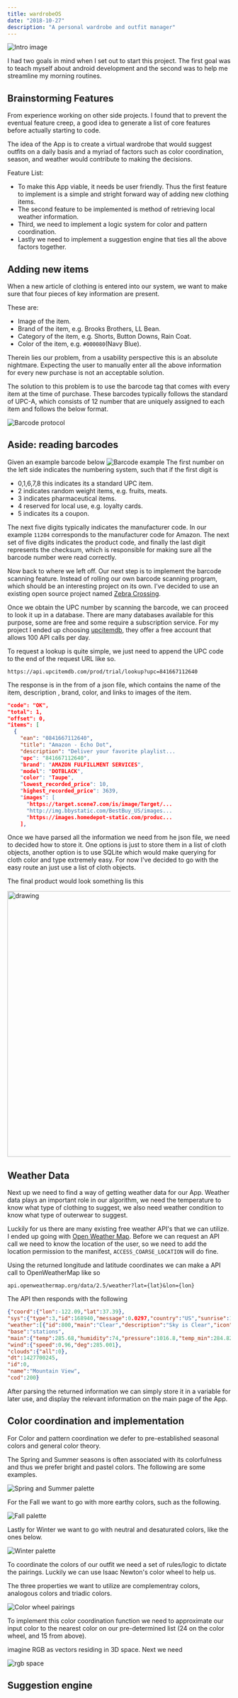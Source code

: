 ```yaml
---
title: wardrobeOS 
date: "2018-10-27"
description: "A personal wardrobe and outfit manager"
---
```


![Intro image](./post-bg.jpg)

I had two goals in mind when I set out to start this project. The first goal was to 
teach myself about android development and the second was to help me streamline my 
morning routines. 

## Brainstorming Features
From experience working on other side projects. I found that to prevent the eventual
feature creep, a good idea to generate a list of core features before actually 
starting to code.

The idea of the App is to create a virtual wardrobe that would suggest outfits on a 
daily basis and a myriad of factors such as color coordination, season, and weather 
would contribute to making the decisions.

Feature List: 
  - To make this App viable, it needs be user friendly. Thus the first feature to implement is a simple and stright forward way of adding new clothing items.
  - The second feature to be implemented is method of retrieving local weather information.
  - Third, we need to implement a logic system for color and pattern coordination.
  - Lastly we need to implement a suggestion engine that ties all the above factors together.

## Adding new items
When a new article of clothing is entered into our system, we want to make sure 
that four pieces of key information are present. 

These are:
  - Image of the item.
  - Brand of the item, e.g. Brooks Brothers, LL Bean.
  - Category of the item, e.g. Shorts, Button Downs, Rain Coat.
  - Color of the item, e.g. ``#000080``(Navy Blue).

Therein lies our problem, from a usability perspective this is an absolute nightmare.
Expecting the user to manually enter all the above information for every new 
purchase is not an acceptable solution. 

The solution to this problem is to use the barcode tag that comes with every item at 
the time of purchase. These barcodes typically follows the standard of UPC-A, which 
consists of 12 number that are uniquely assigned to each item and follows the below 
format.

![Barcode protocol](./barcode.png)

## Aside: reading barcodes
Given an example barcode below
![Barcode example](./upc-ex.png)
The first number on the left side indicates the numbering system, such that if the 
first digit is 
 - 0,1,6,7,8 this indicates its a standard UPC item.
 - 2 indicates random weight items, e.g. fruits, meats.
 - 3 indicates pharmaceutical items.
 - 4 reserved for local use, e.g. loyalty cards.
 - 5 indicates its a coupon.

The next five digits typically indicates the manufacturer code. In our example 
``11204`` corresponds to the manufacturer code for Amazon. The next set of five 
digits indicates the product code, and finally the last digit represents the 
checksum, which is responsible for making sure all the barcode number were read 
correctly. 

Now back to where we left off. Our next step is to implement the barcode scanning 
feature. Instead of rolling our own barcode scanning program, which should be an 
interesting project on its own. I've decided to use an existing open source project 
named <a href="https://github.com/zxing/zxing" target = "_blank">Zebra Crossing</a>.

Once we obtain the UPC number by scanning the barcode, we can proceed to look it up 
in a database. There are many databases available for this purpose, some are free 
and some require a subscription service. For my project I ended up choosing <a href="https://www.upcitemdb.com/" target = "_blank">upcitemdb</a>, they offer a free account that allows 100 API calls per day. 

To request a lookup is quite simple, we just need to append the UPC code to the end 
of the request URL like so. 
```
https://api.upcitemdb.com/prod/trial/lookup?upc=841667112640
```

The response is in the from of a json file, which contains the name of the item, 
description , brand, color, and links to images of the item. 

```json
"code": "OK",
"total": 1,
"offset": 0,
"items": [
  {
    "ean": "0841667112640",
    "title": "Amazon - Echo Dot",
    "description": "Deliver your favorite playlist...
    "upc": "841667112640",
    "brand": "AMAZON FULFILLMENT SERVICES",
    "model": "DOTBLACK",
    "color": "Taupe",
    "lowest_recorded_price": 10,
    "highest_recorded_price": 3639,
    "images": [
      "https://target.scene7.com/is/image/Target/...
      "http://img.bbystatic.com/BestBuy_US/images...
      "https://images.homedepot-static.com/produc...
    ],
```
Once we have parsed all the information we need from he json file, we need to 
decided how to store it. One options is just to store them in a list of cloth 
objects, another option is to use SQLite which would make querying for cloth color 
and type extremely easy. For now I've decided to go with the easy route an just use 
a list of cloth objects. 

The final product would look something lis this

<img src="./bar-scan.gif" alt="drawing" width="600"/>

## Weather Data
Next up we need to find a way of getting weather data for our App. Weather data 
plays an important role in our algorithm, we need the temperature to know what type 
of clothing to suggest, we also need weather condition to know what type of 
outerwear to suggest. 

Luckily for us there are many existing free weather API's that we can utilize. I 
ended up going with <a href="https://openweathermap.org/" target = "_blank">Open Weather Map</a>. Before we can request an API call we need to 
know the location of the user, so we need to add the location permission to the 
manifest, ``ACCESS_COARSE_LOCATION`` will do fine.

Using the returned longitude and latitude coordinates we can make a API call to 
OpenWeatherMap like so 
```
api.openweathermap.org/data/2.5/weather?lat={lat}&lon={lon}
```

The API then responds with the following 

```json
{"coord":{"lon":-122.09,"lat":37.39},
"sys":{"type":3,"id":168940,"message":0.0297,"country":"US","sunrise":1427723751,"sunset":1427768967},
"weather":[{"id":800,"main":"Clear","description":"Sky is Clear","icon":"01n"}],
"base":"stations",
"main":{"temp":285.68,"humidity":74,"pressure":1016.8,"temp_min":284.82,"temp_max":286.48},
"wind":{"speed":0.96,"deg":285.001},
"clouds":{"all":0},
"dt":1427700245,
"id":0,
"name":"Mountain View",
"cod":200}
```

After parsing the returned information we can simply store it in a variable for 
later use, and display the relevant information on the main page of the App. 

## Color coordination and implementation

For Color and pattern coordination we defer to pre-established seasonal colors and general color theory.

The Spring and Summer seasons is often associated with its colorfulness and thus we prefer bright and pastel colors. The following are some examples.

![Spring and Summer palette](./summerpalette.png)

For the Fall we want to go with more earthy colors, such as the following.

![Fall palette](./fallpalette.png)

Lastly for Winter we want to go with neutral and desaturated colors, like the ones below.

![Winter palette](./winterpalette.png)

To coordinate the colors of our outfit we need a set of rules/logic to dictate the pairings.
Luckily we can use Isaac Newton's color wheel to help us. 

The three properties we want to utilize are complementray colors, analogous colors and triadic colors. 

![Color wheel pairings](./colorwheel.png)

To implement this color coordination function we need to approximate our input color to the nearest color on our pre-determined list 
(24 on the color wheel, and 15 from above). 

imagine RGB as vectors residing in 3D space. Next we need 

![rgb space](./rgbspace.png)

## Suggestion engine


